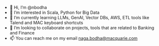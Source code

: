 - 👋 Hi, I’m @nbodha
- 👀 I’m interested in Scala, Python for Big Data
- 🌱 I’m currently learning LLMs, GenAI, Vector DBs, AWS, ETL tools like Talend and MAC keyboard shortcuts 
- 💞️ I’m looking to collaborate on projects, tools that are related to Banking and Finance
- 📫 You can reach me on my email naga.bodha@macquarie.com

<!---
nbodha/nbodha is a ✨ special ✨ repository because its `README.md` (this file) appears on your GitHub profile.
You can click the Preview link to take a look at your changes.
--->
